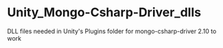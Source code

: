 # Unity_Mongo-Csharp-Driver_dlls
DLL files needed in Unity's Plugins folder for mongo-csharp-driver 2.10 to work
